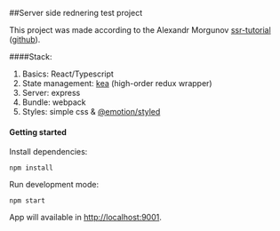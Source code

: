 ##Server side rednering test project

This project was made according to the Alexandr Morgunov
[ssr-tutorial](https://amorgunov.com/posts/2020-12-08-server-side-rendering-in-react/)
([github](https://github.com/noveogroup-amorgunov/react-ssr-tutorial/)).

####Stack:
1. Basics: React/Typescript
2. State management: [kea](https://kea.js.org/) (high-order redux wrapper)
3. Server: express
4. Bundle: webpack
5. Styles: simple css & [@emotion/styled](https://emotion.sh/docs/styled)

#### Getting started

Install dependencies:

```
npm install
```

Run development mode:

```
npm start
```

App will available in [http://localhost:9001](http://localhost:9001).
